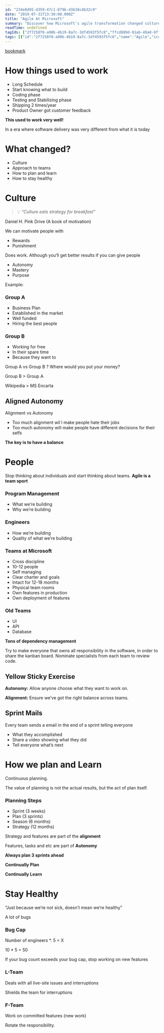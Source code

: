 ```yaml
---
id: "234e8d95-d359-47c1-879b-d3b38c4b32c9"
date: "2019-07-31T13:30:00.000Z"
title: "Agile At Microsoft"
summary: "Discover how Microsoft's agile transformation changed culture, planning, and learning. Learn about balanced autonomy, team sport, and continuous planning."
readTime: undefined
tagIds: ["2f7258f0-a90b-4b19-8a7c-3df4593f5fc8","ffcd889d-91ab-49a0-9ff6-e7192fced192"]
tags: [{"id":"2f7258f0-a90b-4b19-8a7c-3df4593f5fc8","name":"Agile","icon":"🏃"},{"id":"ffcd889d-91ab-49a0-9ff6-e7192fced192","name":"Blog","icon":"🌐"}]
--- 
```

 
[bookmark](https://azure.microsoft.com/en-us/resources/videos/agile-at-microsoft/)


# How things used to work

- Long Schedule
- Start knowing what to build
- Coding phase
- Testing and Stabilizing phase
- Shipping 2 times/year
- Product Owner got customer feedback

**This used to work very well!**


In a era where software delivery was very different from what it is today


# What changed?

- Culture
- Approach to teams
- How to plan and learn
- How to stay healthy

# Culture


> 💡 _“Culture eats strategy for breakfast”_


Daniel H. Pink Drive (A book of motivation)


We can motivate people with

- Rewards
- Punishment

Does work. Although you‘ll get better results if you can give people

- Autonomy
- Mastery
- Purpose

Example:


### Group A

- Business Plan
- Established in the market
- Well funded
- Hiring the best people

### Group B

- Working for free
- In their spare time
- Because they want to

Group A vs Group B ? Where would you put your money?


Group B > Group A


Wikipedia > MS Encarta


## Aligned Autonomy


Alignment vs Autonomy

- Too much alignment wil l make people hate their jobs
- Too much autonomy will make people have different decisions for their selfs

**The key is to have a balance**


# People


Stop thinking about individuals and start thinking about teams. **Agile is a team sport**


### Program Management

- What we’re building
- Why we’re building

### Engineers

- How we’re building
- Quality of what we’re building

### Teams at Microsoft

- Cross discipline
- 10-12 people
- Self managing
- Clear charter and goals
- Intact for 12-18 months
- Physical team rooms
- Own features in production
- Own deployment of features

### Old Teams

- UI
- API
- Database

**Tons of dependency management**


Try to make everyone that owns all responsibility in the software, in order to share the kanban board. Nominate specialists from each team to review code.


## Yellow Sticky Exercise


**Autonomy:** Allow anyone choose what they want to work on.


**Alignment:** Ensure we’ve got the right balance across teams.


## Sprint Mails


Every team sends a email in the end of a sprint telling everyone

- What they accomplished
- Share a vídeo showing what they did
- Tell everyone what’s next

# How we plan and Learn


Continuous  planning.


The value of planning is not the actual results, but the act of plan itself.


### Planning Steps

- Sprint (3 weeks)
- Plan (3 sprints)
- Season (6 months)
- Strategy (12 months)

Strategy and features are part of the **alignment**


Features, tasks and etc are part of **Autonomy**


**Always plan 3 sprints ahead**


**Continually Plan**


**Continually Learn**


# Stay Healthy


“Just because we’re not sick, doesn’t mean we’re healthy”


A lot of bugs


### Bug Cap


Number of engineers *. 5 = X


10 * 5 = 50


If your bug count exceeds your bug cap, stop working on new features


### L-Team


Deals with all live-site issues and interruptions 


Shields the team for interruptions 


### F-Team


Work on committed features (new work)


Rotate the responsibility.

